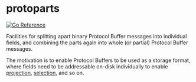 # protoparts

[![Go Reference](https://pkg.go.dev/badge/github.com/obeattie/protoparts.svg)](https://pkg.go.dev/github.com/obeattie/protoparts)

Facilities for splitting apart binary Protocol Buffer messages into individual fields, and combining the parts again into whole (or partial) Protocol Buffer messages.

The motivation is to enable Protocol Buffers to be used as a storage format, where fields need to be addressable on-disk individually to enable [projection](https://en.wikipedia.org/wiki/Projection_(relational_algebra)), [selection](https://en.wikipedia.org/wiki/Selection_(relational_algebra)), and so on.
